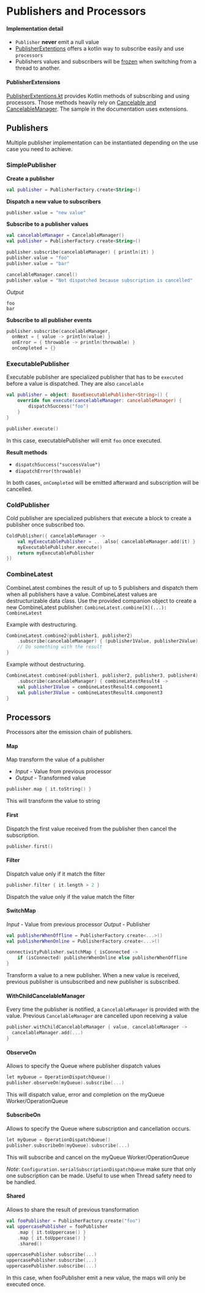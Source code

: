 # Publishers and Processors

#### Implementation detail
* `Publisher` **never** emit a null value
* [PublisherExtentions](../streams/src/commonMain/kotlin/com/mirego/trikot/streams/reactive/PublisherExtensions.kt) offers a kotlin way to subscribe easily and use `processors`
* Publishers values and subscribers will be [frozen](https://kotlinlang.org/api/latest/jvm/stdlib/kotlin.native.concurrent/freeze.html) when switching from a thread to another.

#### PublisherExtensions
[PublisherExtentions.kt](../src/commonMain/kotlin/com/mirego/trikot/streams/reactive/PublisherExtensions.kt)  provides Kotlin methods of subscribing and using processors. Those methods heavily rely on [Cancelable and CancelableManager](./CANCELABLE.md). The sample in the documentation uses extensions.

## Publishers
Multiple publisher implementation can be instantiated depending on the use case you need to achieve.  

### SimplePublisher
**Create a publisher**
```kotlin
val publisher = PublisherFactory.create<String>()
```

**Dispatch a new value to subscribers**
```kotlin
publisher.value = "new value"
```

**Subscribe to a publisher values**
```kotlin
val cancelableManager = CancelableManager()
val publisher = PublisherFactory.create<String>()

publisher.subscribe(cancelableManager) { println(it) }
publisher.value = "foo"
publisher.value = "bar"

cancelableManager.cancel()
publisher.value = "Not dispatched because subscription is cancelled"
```

*Output*
```
foo
bar
```

**Subscribe to all publisher events**
```kotlin
publisher.subscribe(cancelableManager,
  onNext = { value -> println(value) }
  onError = { throwable -> println(throwable) }
  onCompleted = {}
```


### ExecutablePublisher
Executable publisher are specialized publisher that has to be `executed` before a value is dispatched. They are also `cancelable`

```kotlin
val publisher = object: BaseExecutablePublisher<String>() {
	override fun execute(cancelableManager: cancelableManager) {
		dispatchSuccess("foo")
	}
} 

publisher.execute()
```

In this case, executablePublisher will emit `foo` once executed.

**Result methods**
- `dispatchSuccess("successValue")`
- `diapatchError(throwable)`

In both cases, `onCompleted` will be emitted afterward and subscription will be cancelled.


### ColdPublisher
Cold publisher are specialized publishers that execute a block to create a publisher once subscribed too. 

```kotlin
ColdPublisher({ cancelableManager ->
	val myExecutablePublisher = .. .also{ cancelableManager.add(it) }
	myExecutablePublisher.execute()
	return myExecutablePublisher
})
```

### CombineLatest
CombineLatest combines the result of up to 5 publishers and dispatch them when all publishers have a value. CombineLatest values are destructurizable data class. Use the provided companion object to create a new CombineLatest publisher: `CombineLatest.combine[X](...): CombineLatest`

Example with destructuring.
```kotlin
CombineLatest.combine2(publisher1, publisher2)
	.subscribe(cancelableManager) { (publisher1Value, publisher2Value) ->
	// Do something with the result
}
```

Example without destructuring.
```kotlin
CombineLatest.combine4(publisher1, publisher2, publisher3, publisher4)
	.subscribe(cancelableManager) { combineLatestResult4 ->
	val publisher1Value = combineLatestResult4.component1
	val publisher3Value = combineLatestResult4.component3
}
```

## Processors
Processors alter the emission chain of publishers. 

#### Map
Map transform the value of a publisher
- *Input* - Value from previous processor
- *Output* - Transformed value

```kotlin
publisher.map { it.toString() }
```
This will transform the value to string

#### First
Dispatch the first value received from the publisher then cancel the subscription.
```kotlin
publisher.first()
```

#### Filter
Dispatch value only if it match the filter
```kotlin
publisher.filter { it.length > 2 }
```
Dispatch the value only if the value match the filter

#### SwitchMap
*Input* - Value from previous processor
*Output* - Publisher
```kotlin
val publisherWhenOffline = PublisherFactory.create<...>()
val publisherWhenOnline = PublisherFactory.create<...>()

connectivityPublisher.switchMap { isConnected ->
	if (isConnected) publisherWhenOnline else publisherWhenOffline
}
```

Transform a value to a new publisher. When a new value is received, previous publisher is unsubscribed and new publisher is subscribed.

#### WithChildCancelableManager
Every time the publisher is notified, a `CancelableManager` is provided with the value. Previous `CancelableManager` are cancelled upon receiving a value
```kotlin
publisher.withChildCancelableManager { value, cancelableManager ->
  cancelableManager.add(...)
}
```

#### ObserveOn
Allows to specify the Queue where publisher dispatch values
```kotlin
let myQueue = OperationDispatchQueue()
publisher.observeOn(myQueue).subscribe(...)
```
This will dispatch value, error and completion on the  myQueue  Worker/OperationQueue 

#### SubscribeOn
Allows to specify the Queue where subscription and cancellation occurs.
```kotlin
let myQueue = OperationDispatchQueue()
publisher.subscribeOn(myQueue).subscribe(...)
```
This will subscribe and cancel on the  myQueue  Worker/OperationQueue 

*Note*: `Configuration.serialSubscriptionDispatchQueue` make sure that only one subscription can be made. Useful to use when Thread safety need to be handled.

#### Shared
Allows to share the result of previous transformation
```kotlin
val fooPublisher = PublisherFactory.create("foo")
val uppercasePublisher = fooPublisher
	.map { it.toUppercase() }
	.map { it.toUppercase() }
	.shared()

uppercasePublisher.subscribe(...)
uppercasePublisher.subscribe(...)
uppercasePublisher.subscribe(...)
```
In this case,  when fooPublisher emit a new value, the maps will only be executed once.
